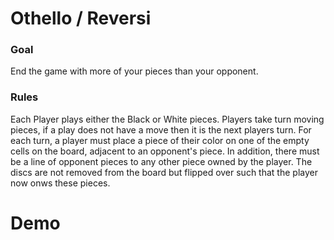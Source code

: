 # Othello / Reversi

### Goal
End the game with more of your pieces than your opponent.

### Rules
Each Player plays either the Black or White pieces. Players take turn moving pieces, if a play does not have a move then it is the next players turn. 
For each turn, a player must place a piece of their color on one of the empty cells on the board, adjacent to an opponent's piece. In addition, there must be a line of opponent pieces to any other piece owned by the player. The discs are not removed from the board but flipped over such that the player now onws these pieces.

# Demo
[](othello.mkv)    